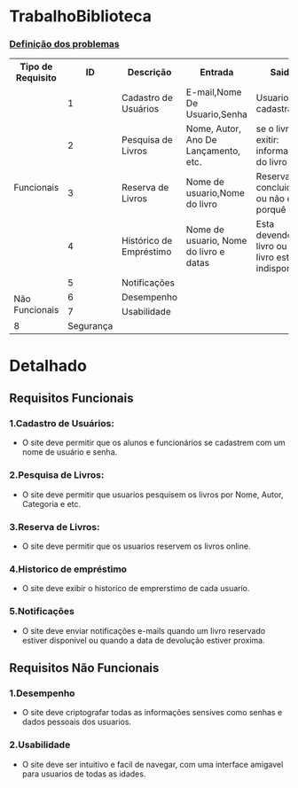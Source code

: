 # TrabalhoBiblioteca
### [Definição dos problemas](https://github.com/user-attachments/files/16604520/TRABALHO.INFORMATICA-2.pdf "Trabalho_Info.pdf")
<table>
  <tr>
    <th>Tipo de Requisito</th>
    <th>ID</th>
    <th>Descrição</th>
    <th>Entrada</th>
    <th>Saida</th>
    <th>Pré-Requisitos</th>
  </tr>
  <tr>
    <td rowspan="5">Funcionais</td>
    <td>1</td>
    <td>Cadastro de Usuários</td>
    <td>E-mail,Nome De Usuario,Senha</td>
    <td>Usuario cadastrado</td>
    <td>estar conectado a internet</td>
  </tr>
  <tr>
    <td>2</td>
    <td>Pesquisa de Livros</td>
    <td>Nome, Autor, Ano De Lançamento, etc.</td>
    <td>se o livro exitir: informações do livro</td>
    <td>estar cadastrado</td>
  </tr>
  <tr>
    <td>3</td>
    <td>Reserva de Livros</td>
    <td>Nome de usuario,Nome do livro</td>
    <td>Reserva concluida ou não e porquê</td>
    <td>Livro não deve estar preveamente reservado</td>
  </tr>
  <tr>
    <td>4</td>
    <td>Histórico de Empréstimo</td>
    <td>Nome de usuario, Nome do livro e datas</td>
    <td>Esta devendo livro ou se o livro esta indisponivel</td>
    <td>O livro ja foi cadastrado</tr>
  <tr>
    <td>5</td>
    <td>Notificações</td>
  </tr>
  <tr>
     <td rowspan="2">Não Funcionais</td>
    <td>6</td>
    <td>Desempenho</td>
  </tr>
  <tr>
    <td>7</td>
    <td>Usabilidade</td>
  </tr>
  <tr>
    <td>8</td>
    <td>Segurança</td>
  </tr>
</table>

# Detalhado

## **Requisitos Funcionais**
### 1.**Cadastro de Usuários:**
* O site deve permitir que os alunos e funcionários se cadastrem com um nome de usuário e senha.
### 2.**Pesquisa de Livros:**
* O site deve permitir que usuarios pesquisem os livros por Nome, Autor, Categoria e etc.
### 3.**Reserva de Livros:**
* O site deve permitir que os usuarios reservem os livros online.
### 4.**Historico de empréstimo**
* O site deve exibir o historico de emprerstimo de cada usuario.
### 5.**Notificações**
* O site deve enviar notificações e-mails quando um livro reservado estiver disponivel ou quando a data de devolução estiver proxima.
## **Requisitos Não Funcionais**
### 1.**Desempenho**
* O site deve criptografar todas as informações sensives como senhas e dados pessoais dos usuarios.
### 2.**Usabilidade**
* O site deve ser intuitivo e facil de navegar, com uma interface amigavel para usuarios de todas as idades.


